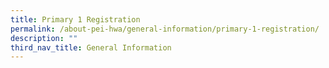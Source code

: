 ```yaml
---
title: Primary 1 Registration
permalink: /about-pei-hwa/general-information/primary-1-registration/
description: ""
third_nav_title: General Information
---
```

